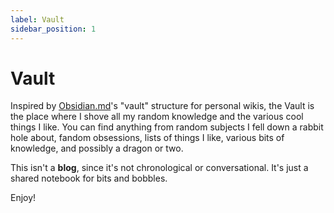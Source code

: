 ```yaml
---
label: Vault
sidebar_position: 1
---
```


# Vault

Inspired by [Obsidian.md](https://obsidian.md)'s "vault" structure for personal
wikis, the Vault is the place where I shove all my random knowledge and the
various cool things I like. You can find anything from random subjects I fell
down a rabbit hole about, fandom obsessions, lists of things I like, various
bits of knowledge, and possibly a dragon or two.

This isn't a **blog**, since it's not chronological or conversational. It's just
a shared notebook for bits and bobbles.

Enjoy!